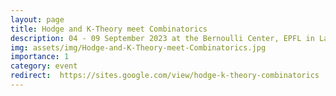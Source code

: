 ```yaml
---
layout: page
title: Hodge and K-Theory meet Combinatorics
description: 04 - 09 September 2023 at the Bernoulli Center, EPFL in Lausanne. Co-organized together with Johannes Hofscheier and Leonid Monin.
img: assets/img/Hodge-and-K-Theory-meet-Combinatorics.jpg
importance: 1
category: event
redirect:  https://sites.google.com/view/hodge-k-theory-combinatorics
---
```


